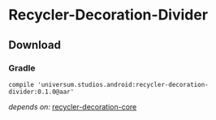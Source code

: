 Recycler-Decoration-Divider
===============

## Download ##

### Gradle ###

    compile 'universum.studios.android:recycler-decoration-divider:0.1.0@aar'

_depends on:_
[recycler-decoration-core](https://github.com/universum-studios/android_recycler/tree/master/library-decoration-core)